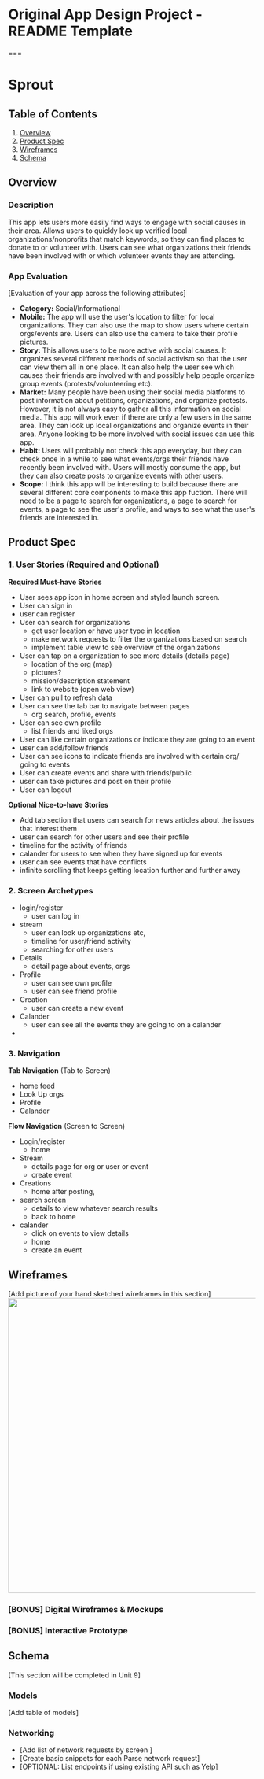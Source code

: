 # Original App Design Project - README Template
===

# Sprout
## Table of Contents
1. [Overview](#Overview)
1. [Product Spec](#Product-Spec)
1. [Wireframes](#Wireframes)
2. [Schema](#Schema)

## Overview
### Description
This app lets users more easily find ways to engage with social causes in their area. Allows users to quickly look up verified local organizations/nonprofits that match keywords, so they can find places to donate to or volunteer with. Users can see what organizations their friends have been involved with or which volunteer events they are attending. 
### App Evaluation
[Evaluation of your app across the following attributes]
- **Category:** Social/Informational
- **Mobile:** The app will use the user's location to filter for local organizations. They can also use the map to show users where certain orgs/events are. Users can also use the camera to take their profile pictures.
- **Story:** This allows users to be more active with social causes. It organizes several different methods of social activism so that the user can view them all in one place. It can also help the user see which causes their friends are involved with and possibly help people organize group events (protests/volunteering etc).
- **Market:** Many people have been using their social media platforms to post information about petitions, organizations, and organize protests. However, it is not always easy to gather all this information on social media. This app will work even if there are only a few users in the same area. They can look up local organizations and organize events in their area. Anyone looking to be more involved with social issues can use this app.
- **Habit:** Users will probably not check this app everyday, but they can check once in a while to see what events/orgs their friends have recently been involved with. Users will mostly consume the app, but they can also create posts to organize events with other users.
- **Scope:** I think this app will be interesting to build because there are several different core components to make this app fuction. There will need to be a page to search for organizations, a page to search for events, a page to see the user's profile, and ways to see what the user's friends are interested in.

## Product Spec

### 1. User Stories (Required and Optional)

**Required Must-have Stories**

* User sees app icon in home screen and styled launch screen.
* User can sign in
* user can register
* User can search for organizations
    * get user location or have user type in location
    * make network requests to filter the organizations based on search 
    * implement table view to see overview of the organizations
* User can tap on a organization to see more details (details page)
    * location of the org (map)
    * pictures?
    * mission/description statement
    * link to website (open web view)
* User can pull to refresh data
* User can see the tab bar to navigate between pages
    * org search, profile, events 
* User can see own profile
    * list friends and liked orgs
* User can like certain organizations or indicate they are going to an event
* user can add/follow friends
* User can see icons to indicate friends are involved with certain org/ going to events
* User can create events and share with friends/public
* user can take pictures and post on their profile
* User can logout

**Optional Nice-to-have Stories**

* Add tab section that users can search for news articles about the issues that interest them
* user can search for other users and see their profile
* timeline for the activity of friends
* calander for users to see when they have signed up for events
* user can see events that have conflicts
* infinite scrolling that keeps getting location further and further away

### 2. Screen Archetypes

* login/register
   * user can log in
* stream
   * user can look up organizations etc,
   * timeline for user/friend activity
   * searching for other users
* Details
    * detail page about events, orgs
* Profile
    * user can see own profile
    * user can see friend profile
* Creation
    * user can create a new event
* Calander
    * user can see all the events they are going to on a calander
* 

### 3. Navigation

**Tab Navigation** (Tab to Screen)

* home feed
* Look Up orgs
* Profile 
* Calander

**Flow Navigation** (Screen to Screen)

* Login/register 
   * home
* Stream
   * details page for org or user or event
   * create event
* Creations
    * home after posting, 
* search screen
    * details to view whatever search results
    * back to home
* calander
    * click on events to view details
    * home
    * create an event

## Wireframes
[Add picture of your hand sketched wireframes in this section]
<img src="wireframe.png" width=600>



### [BONUS] Digital Wireframes & Mockups

### [BONUS] Interactive Prototype

## Schema 
[This section will be completed in Unit 9]
### Models
[Add table of models]
### Networking
- [Add list of network requests by screen ]
- [Create basic snippets for each Parse network request]
- [OPTIONAL: List endpoints if using existing API such as Yelp]
